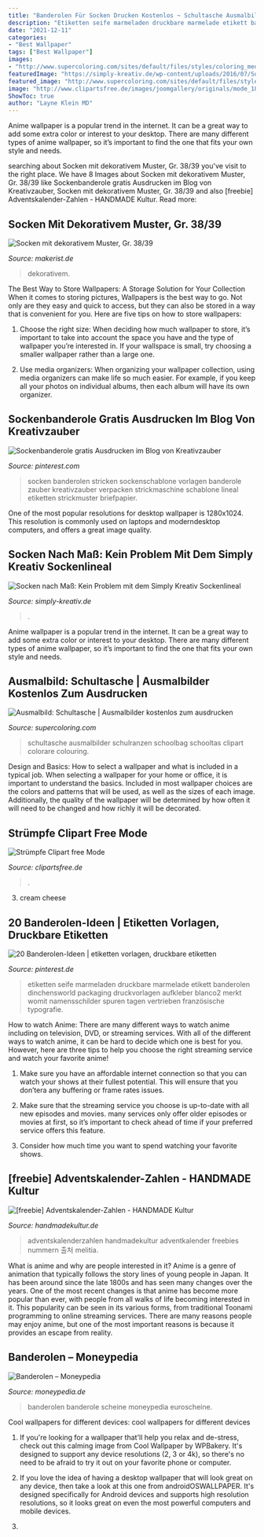 ```yaml
---
title: "Banderolen Für Socken Drucken Kostenlos ~ Schultasche Ausmalbilder Schulranzen Schoolbag Schooltas Clipart Colorare Colouring"
description: "Etiketten seife marmeladen druckbare marmelade etikett banderolen dinchensworld packaging druckvorlagen aufkleber blanco2 merkt womit namensschilder spuren tagen vertrieben französische typografie"
date: "2021-12-11"
categories:
- "Best Wallpaper"
tags: ["Best Wallpaper"]
images:
- "http://www.supercoloring.com/sites/default/files/styles/coloring_medium/public/cif/2010/02/school-bag-coloring-page.jpg"
featuredImage: "https://simply-kreativ.de/wp-content/uploads/2016/07/Sockenlineal-720x347.jpg"
featured_image: "http://www.supercoloring.com/sites/default/files/styles/coloring_medium/public/cif/2010/02/school-bag-coloring-page.jpg"
image: "http://www.clipartsfree.de/images/joomgallery/originals/mode_18/struempfe_clipart_free_mode_20120301_1359398909.png"
ShowToc: true
author: "Layne Klein MD"
---
```



Anime wallpaper is a popular trend in the internet. It can be a great way to add some extra color or interest to your desktop. There are many different types of anime wallpaper, so it’s important to find the one that fits your own style and needs.

	

		
searching about Socken mit dekorativem Muster, Gr. 38/39 you've visit to the right place. We have 8 Images about Socken mit dekorativem Muster, Gr. 38/39 like Sockenbanderole gratis Ausdrucken im Blog von Kreativzauber, Socken mit dekorativem Muster, Gr. 38/39 and also [freebie] Adventskalender-Zahlen - HANDMADE Kultur. Read more:
		
    
## Socken Mit Dekorativem Muster, Gr. 38/39

<img loading=lazy src="https://storage.makerist.de/uploads/orderable_image/338298/image/zoom_image_53e468bc.jpg" onerror="this.onerror=null;this.src='https://tse3.mm.bing.net/th?id=OIP.jbyDilriP8sRf1n0CtF8UwHaFj&amp;pid=15.1';" alt="Socken mit dekorativem Muster, Gr. 38/39">

_Source: makerist.de_

>dekorativem. 

	

The Best Way to Store Wallpapers: A Storage Solution for Your Collection
When it comes to storing pictures, Wallpapers is the best way to go. Not only are they easy and quick to access, but they can also be stored in a way that is convenient for you. Here are five tips on how to store wallpapers:
1) Choose the right size: When deciding how much wallpaper to store, it’s important to take into account the space you have and the type of wallpaper you’re interested in. If your wallspace is small, try choosing a smaller wallpaper rather than a large one.

2) Use media organizers: When organizing your wallpaper collection, using media organizers can make life so much easier. For example, if you keep all your photos on individual albums, then each album will have its own organizer.

    
## Sockenbanderole Gratis Ausdrucken Im Blog Von Kreativzauber

<img loading=lazy src="https://i.pinimg.com/originals/4d/6d/ae/4d6dae54890702506b38a6a440046499.jpg" onerror="this.onerror=null;this.src='https://tse3.mm.bing.net/th?id=OIP.rVim9CI96R6d_aF6zfq5wAHaE0&amp;pid=15.1';" alt="Sockenbanderole gratis Ausdrucken im Blog von Kreativzauber">

_Source: pinterest.com_

>socken banderolen stricken sockenschablone vorlagen banderole zauber kreativzauber verpacken strickmaschine schablone lineal etiketten strickmuster briefpapier. 

	

One of the most popular resolutions for desktop wallpaper is 1280x1024. This resolution is commonly used on laptops and moderndesktop computers, and offers a great image quality.

    
## Socken Nach Maß: Kein Problem Mit Dem Simply Kreativ Sockenlineal

<img loading=lazy src="https://simply-kreativ.de/wp-content/uploads/2016/07/Sockenlineal-720x347.jpg" onerror="this.onerror=null;this.src='https://tse4.mm.bing.net/th?id=OIP.pDnKMaReduve5qLiu-zqJQHaDk&amp;pid=15.1';" alt="Socken nach Maß: Kein Problem mit dem Simply Kreativ Sockenlineal">

_Source: simply-kreativ.de_

>. 

	

Anime wallpaper is a popular trend in the internet. It can be a great way to add some extra color or interest to your desktop. There are many different types of anime wallpaper, so it’s important to find the one that fits your own style and needs.

    
## Ausmalbild: Schultasche | Ausmalbilder Kostenlos Zum Ausdrucken

<img loading=lazy src="http://www.supercoloring.com/sites/default/files/styles/coloring_medium/public/cif/2010/02/school-bag-coloring-page.jpg" onerror="this.onerror=null;this.src='https://tse3.mm.bing.net/th?id=OIP.t9V2icDTQfwmTO94vVSqcgAAAA&amp;pid=15.1';" alt="Ausmalbild: Schultasche | Ausmalbilder kostenlos zum ausdrucken">

_Source: supercoloring.com_

>schultasche ausmalbilder schulranzen schoolbag schooltas clipart colorare colouring. 

	

Design and Basics: How to select a wallpaper and what is included in a typical job.
When selecting a wallpaper for your home or office, it is important to understand the basics. Included in most wallpaper choices are the colors and patterns that will be used, as well as the sizes of each image. Additionally, the quality of the wallpaper will be determined by how often it will need to be changed and how richly it will be decorated.

    
## Strümpfe Clipart Free Mode

<img loading=lazy src="http://www.clipartsfree.de/images/joomgallery/originals/mode_18/struempfe_clipart_free_mode_20120301_1359398909.png" onerror="this.onerror=null;this.src='https://tse3.mm.bing.net/th?id=OIP.Rdh_QSYpbNGaHDRYHAqaGAHaF2&amp;pid=15.1';" alt="Strümpfe Clipart free Mode">

_Source: clipartsfree.de_

>. 

	

3. cream cheese 

    
## 20 Banderolen-Ideen | Etiketten Vorlagen, Druckbare Etiketten

<img loading=lazy src="https://i.pinimg.com/474x/bd/9d/a5/bd9da51f2b2b4df1d825fb1c574e49cb--printable-labels-free-printables.jpg" onerror="this.onerror=null;this.src='https://tse2.mm.bing.net/th?id=OIP.grkNIJQcI0Wt0NZKvhgTcwAAAA&amp;pid=15.1';" alt="20 Banderolen-Ideen | etiketten vorlagen, druckbare etiketten">

_Source: pinterest.de_

>etiketten seife marmeladen druckbare marmelade etikett banderolen dinchensworld packaging druckvorlagen aufkleber blanco2 merkt womit namensschilder spuren tagen vertrieben französische typografie. 

	

How to watch Anime: There are many different ways to watch anime including on television, DVD, or streaming services.
With all of the different ways to watch anime, it can be hard to decide which one is best for you. However, here are three tips to help you choose the right streaming service and watch your favorite anime!
1. Make sure you have an affordable internet connection so that you can watch your shows at their fullest potential. This will ensure that you don’tera any buffering or frame rates issues.

2. Make sure that the streaming service you choose is up-to-date with all new episodes and movies. many services only offer older episodes or movies at first, so it’s important to check ahead of time if your preferred service offers this feature.

3. Consider how much time you want to spend watching your favorite shows.

    
## [freebie] Adventskalender-Zahlen - HANDMADE Kultur

<img loading=lazy src="https://www.handmadekultur.de/up/2013/11/zahlenadventskalende©alessa.jpg" onerror="this.onerror=null;this.src='https://tse1.mm.bing.net/th?id=OIP.oGTZt00u03cK-Ial1CRUBQHaFR&amp;pid=15.1';" alt="[freebie] Adventskalender-Zahlen - HANDMADE Kultur">

_Source: handmadekultur.de_

>adventskalenderzahlen handmadekultur adventkalender freebies nummern 출처 melitia. 

	

What is anime and why are people interested in it?
Anime is a genre of animation that typically follows the story lines of young people in Japan. It has been around since the late 1800s and has seen many changes over the years. One of the most recent changes is that anime has become more popular than ever, with people from all walks of life becoming interested in it. This popularity can be seen in its various forms, from traditional Toonami programming to online streaming services. There are many reasons people may enjoy anime, but one of the most important reasons is because it provides an escape from reality.

    
## Banderolen – Moneypedia

<img loading=lazy src="http://www.moneypedia.de/images/thumb/7/7e/EURO_Banderole_100_x_50_Euro.JPG/400px-EURO_Banderole_100_x_50_Euro.JPG" onerror="this.onerror=null;this.src='https://tse3.mm.bing.net/th?id=OIP.1hpYNKmqDHCABhG9jczTxwAAAA&amp;pid=15.1';" alt="Banderolen – Moneypedia">

_Source: moneypedia.de_

>banderolen banderole scheine moneypedia euroscheine. 

	

Cool wallpapers for different devices:
cool wallpapers for different devices 

1. If you're looking for a wallpaper that'll help you relax and de-stress, check out this calming image from Cool Wallpaper by WPBakery. It's designed to support any device resolutions (2, 3 or 4k), so there's no need to be afraid to try it out on your favorite phone or computer.

2. If you love the idea of having a desktop wallpaper that will look great on any device, then take a look at this one from androidOSWALLPAPER. It's designed specifically for Android devices and supports high resolution resolutions, so it looks great on even the most powerful computers and mobile devices.

3.

